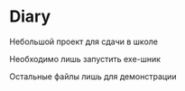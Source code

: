 # Diary
Небольшой проект для сдачи в школе

Необходимо лишь запустить exe-шник

Остальные файлы лишь для демонстрации
